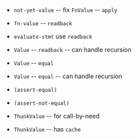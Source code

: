 - `not-yet-value` -- fix `FnValue` -- `apply`

- `fn-value` -- `readback`
- `evaluate-stmt` use `readback`

- `Value` -- `readback` -- can handle recursion

- `Value` -- `equal`
- `Value` -- `equal` -- can handle recursion

- `(assert-equal)`
- `(assert-not-equal)`

- `ThunkValue` -- for call-by-need
- `ThunkValue` -- has `cache`
